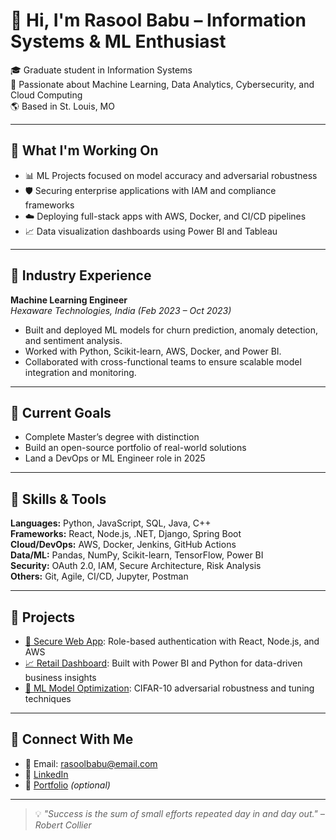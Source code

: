 # 👋 Hi, I'm Rasool Babu – Information Systems & ML Enthusiast

🎓 Graduate student in Information Systems  
🚀 Passionate about Machine Learning, Data Analytics, Cybersecurity, and Cloud Computing  
🌎 Based in St. Louis, MO

---

## 💼 What I'm Working On
- 📊 ML Projects focused on model accuracy and adversarial robustness
- 🛡️ Securing enterprise applications with IAM and compliance frameworks
- ☁️ Deploying full-stack apps with AWS, Docker, and CI/CD pipelines
- 📈 Data visualization dashboards using Power BI and Tableau

---

## 💼 Industry Experience

**Machine Learning Engineer**  
*Hexaware Technologies, India (Feb 2023 – Oct 2023)*  
- Built and deployed ML models for churn prediction, anomaly detection, and sentiment analysis.
- Worked with Python, Scikit-learn, AWS, Docker, and Power BI.
- Collaborated with cross-functional teams to ensure scalable model integration and monitoring.

---

## 🎯 Current Goals
- Complete Master’s degree with distinction  
- Build an open-source portfolio of real-world solutions  
- Land a DevOps or ML Engineer role in 2025  

---

## 🧠 Skills & Tools

**Languages:** Python, JavaScript, SQL, Java, C++  
**Frameworks:** React, Node.js, .NET, Django, Spring Boot  
**Cloud/DevOps:** AWS, Docker, Jenkins, GitHub Actions  
**Data/ML:** Pandas, NumPy, Scikit-learn, TensorFlow, Power BI  
**Security:** OAuth 2.0, IAM, Secure Architecture, Risk Analysis  
**Others:** Git, Agile, CI/CD, Jupyter, Postman

---

## 📌 Projects

- [🔐 Secure Web App](https://github.com/rasoolbabu/secure-web-app): Role-based authentication with React, Node.js, and AWS
- [📈 Retail Dashboard](https://github.com/rasoolbabu/retail-dashboard): Built with Power BI and Python for data-driven business insights
- [🤖 ML Model Optimization](https://github.com/rasoolbabu/ml-model-robustness): CIFAR-10 adversarial robustness and tuning techniques

---

## 🔗 Connect With Me

- 📧 Email: rasoolbabu@email.com  
- 💼 [LinkedIn](https://linkedin.com/in/rasoolbabu)  
- 📂 [Portfolio](https://rasoolbabu.dev) *(optional)*

---

> 💡 *"Success is the sum of small efforts repeated day in and day out." – Robert Collier*